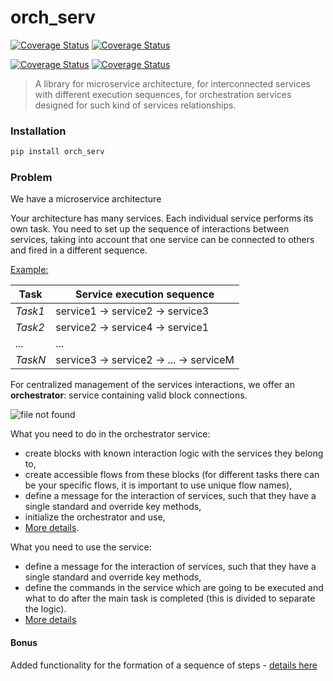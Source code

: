 # orch_serv
[![Coverage Status](https://img.shields.io/badge/%20Python%20Versions-%3E%3D3.7-informational)](https://pypi.org/project/orch-serv/)
[![Coverage Status](https://coveralls.io/repos/github/Shchusia/orchestrator_service/badge.svg)](https://coveralls.io/github/Shchusia/orchestrator_service)

[![Coverage Status](https://img.shields.io/badge/Version-0.1.3-informational)](https://pypi.org/project/orch-serv/)
[![Coverage Status](https://img.shields.io/badge/Docs-passed-green)](https://github.com/Shchusia/orchestrator_service/tree/master/docs)
> A library for microservice architecture, for interconnected services with different execution sequences, for orchestration services designed for such kind of services relationships.


### Installation

```bash
pip install orch_serv
```

### Problem

We have a microservice architecture

Your architecture has many services. Each individual service performs its own task. You need to set up the sequence of interactions between services, taking into account that one service can be connected to others and fired in a different sequence.

<u>Example:</u>

Task | Service execution sequence 
--- | --- 
*Task1* | service1 -> service2 -> service3
*Task2* | service2 -> service4 -> service1
*...* | ...
*TaskN* | service3 -> service2 -> ... -> serviceM

For centralized management of the services interactions, we offer an **orchestrator**: service containing valid block connections.

![file not found](./materials/solution_application_diagram.png "solution_application_diagram")

What you need to do in the orchestrator service:
- create blocks with known interaction logic with the services they belong to,
- create accessible flows from these blocks (for different tasks there can be your specific flows, it is important to use unique flow names),
- define a message for the interaction of services, such that they have a single standard and override key methods,
- initialize the orchestrator and use,
- [More details](./orяch_serv/orchestrator/README.md).

What you need to use the service:
- define a message for the interaction of services, such that they have a single standard and override key methods,
- define the commands in the service which are going to be executed and what to do after the main task is completed (this is divided to separate the logic).
- [More details](./orch_serv/service/README.md)

#### Bonus

Added functionality for the formation of a sequence of steps - [details here](./orch_serv/stepper/README.MD)